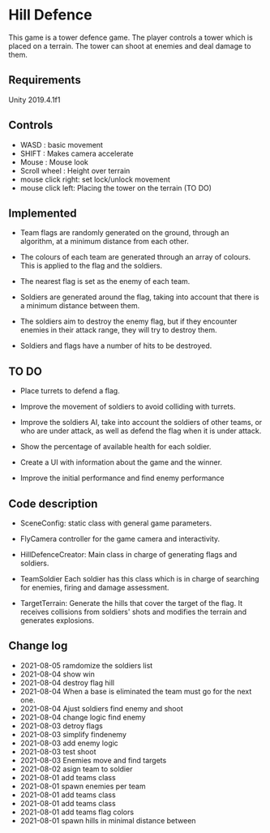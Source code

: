 # Hill Defence


This game is a tower defence game. The player controls a tower which is placed on a terrain. The tower can shoot at enemies and deal damage to them.

## Requirements

Unity 2019.4.1f1

## Controls


- WASD : basic movement
- SHIFT : Makes camera accelerate
- Mouse : Mouse look
- Scroll wheel : Height over terrain
- mouse click right: set lock/unlock movement 
- mouse click left: Placing the tower on the terrain (TO DO)
  
## Implemented

* Team flags are randomly generated on the ground, through an algorithm, at a minimum distance from each other.

* The colours of each team are generated through an array of colours. This is applied to the flag and the soldiers.

* The nearest flag is set as the enemy of each team.

* Soldiers are generated around the flag, taking into account that there is a minimum distance between them.

* The soldiers aim to destroy the enemy flag, but if they encounter enemies in their attack range, they will try to destroy them.

* Soldiers and flags have a number of hits to be destroyed.

## TO DO

* Place turrets to defend a flag.

* Improve the movement of soldiers to avoid colliding with turrets.

* Improve the soldiers AI, take into account the soldiers of other teams, or who are under attack, as well as defend the flag when it is under attack.

* Show the percentage of available health for each soldier.

* Create a UI with information about the game and the winner.

* Improve the initial performance and find enemy performance

## Code description

- SceneConfig: static class with general game parameters.

- FlyCamera controller for the game camera and interactivity.

- HillDefenceCreator: Main class in charge of generating flags and soldiers.

- TeamSoldier Each soldier has this class which is in charge of searching for enemies, firing and damage assessment.

- TargetTerrain: Generate the hills that cover the target of the flag. It receives collisions from soldiers' shots and modifies the terrain and generates explosions.

## Change log

* 2021-08-05 ramdomize the soldiers list
* 2021-08-04 show win
* 2021-08-04 destroy flag hill
* 2021-08-04 When a base is eliminated the team must go for the next one.
* 2021-08-04 Ajust soldiers find enemy and shoot
* 2021-08-04 change logic find enemy
* 2021-08-03 detroy flags
* 2021-08-03 simplify findenemy
* 2021-08-03 add enemy logic
* 2021-08-03 test shoot
* 2021-08-03 Enemies move and find targets
* 2021-08-02 asign team to soldier
* 2021-08-01 add teams class
* 2021-08-01 spawn enemies per team
* 2021-08-01 add teams class
* 2021-08-01 add teams class
* 2021-08-01 add teams flag colors
* 2021-08-01 spawn hills in minimal distance between
